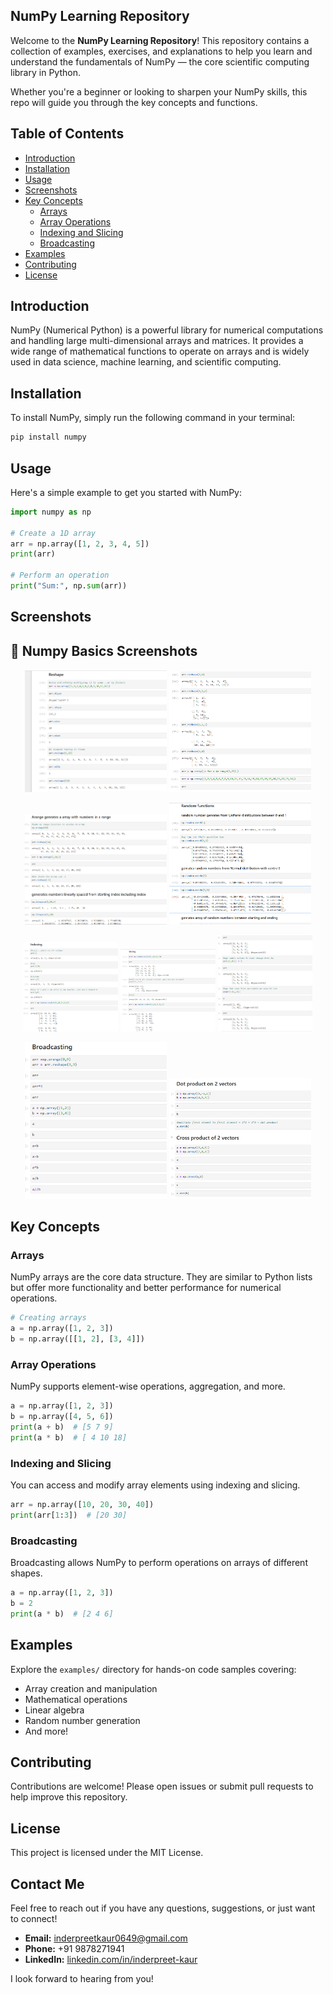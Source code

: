## NumPy Learning Repository

Welcome to the **NumPy Learning Repository**! This repository contains a collection of examples, exercises, and explanations to help you learn and understand the fundamentals of NumPy — the core scientific computing library in Python.

Whether you're a beginner or looking to sharpen your NumPy skills, this repo will guide you through the key concepts and functions.

## Table of Contents

- [Introduction](#introduction)
- [Installation](#installation)
- [Usage](#usage)
- [Screenshots](#Screenshots)
- [Key Concepts](#key-concepts)
  - [Arrays](#arrays)
  - [Array Operations](#array-operations)
  - [Indexing and Slicing](#indexing-and-slicing)
  - [Broadcasting](#broadcasting)
- [Examples](#examples)
- [Contributing](#contributing)
- [License](#license)

## Introduction

NumPy (Numerical Python) is a powerful library for numerical computations and handling large multi-dimensional arrays and matrices. It provides a wide range of mathematical functions to operate on arrays and is widely used in data science, machine learning, and scientific computing.

## Installation

To install NumPy, simply run the following command in your terminal:

```bash
pip install numpy

```

## Usage

Here's a simple example to get you started with NumPy:

```python
import numpy as np

# Create a 1D array
arr = np.array([1, 2, 3, 4, 5])
print(arr)

# Perform an operation
print("Sum:", np.sum(arr))
```

## Screenshots

## 📸 Numpy Basics Screenshots

<!-- Row 1: Reshape -->
<p align="center">
  <img src="screenshots/reshape1.png" width="45%"/>
  <img src="screenshots/reshape2.png" width="45%"/>
</p>

<!-- Row 2: Types -->
<p align="center">
  <img src="screenshots/type1.png" width="45%"/>
  <img src="screenshots/type2.png" width="45%"/>
</p>

<!-- Row 3: Indexing & Slicing -->
<p align="center">
  <img src="screenshots/indexing.png" width="30%"/>
  <img src="screenshots/slicing1.png" width="30%"/>
  <img src="screenshots/slicing2.png" width="30%"/>
</p>

<!-- Row 4: Operations -->
<p align="center">
  <img src="screenshots/opr1.png" width="45%"/>
  <img src="screenshots/opr2.png" width="45%"/>
</p>


## Key Concepts

### Arrays

NumPy arrays are the core data structure. They are similar to Python lists but offer more functionality and better performance for numerical operations.

```python
# Creating arrays
a = np.array([1, 2, 3])
b = np.array([[1, 2], [3, 4]])
```

### Array Operations

NumPy supports element-wise operations, aggregation, and more.

```python
a = np.array([1, 2, 3])
b = np.array([4, 5, 6])
print(a + b)  # [5 7 9]
print(a * b)  # [ 4 10 18]
```

### Indexing and Slicing

You can access and modify array elements using indexing and slicing.

```python
arr = np.array([10, 20, 30, 40])
print(arr[1:3])  # [20 30]
```

### Broadcasting

Broadcasting allows NumPy to perform operations on arrays of different shapes.

```python
a = np.array([1, 2, 3])
b = 2
print(a * b)  # [2 4 6]
```

## Examples

Explore the `examples/` directory for hands-on code samples covering:

- Array creation and manipulation
- Mathematical operations
- Linear algebra
- Random number generation
- And more!



## Contributing

Contributions are welcome! Please open issues or submit pull requests to help improve this repository.

## License

This project is licensed under the MIT License.

## Contact Me

Feel free to reach out if you have any questions, suggestions, or just want to connect!

- **Email:** [inderpreetkaur0649@gmail.com](mailto:inderpreetkaur0649@gmail.com)
- **Phone:** +91 9878271941
- **LinkedIn:** [linkedin.com/in/inderpreet-kaur](https://www.linkedin.com/in/inderpreet-kaur-613b1437b/)

I look forward to hearing from you!
